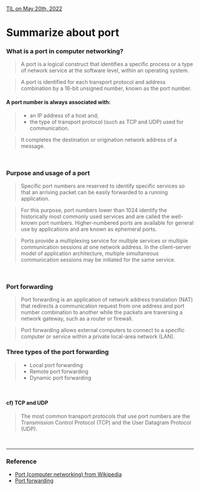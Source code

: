 [TIL on May 20th, 2022](../../TIL/2022/05-20-2022.md)
# **Summarize about port**

### What is a port in computer networking?
> A port is a logical construct that identifies a specific process or a type of network service at the software level, within an operating system.

> A port is identified for each transport protocol and address combination by a 16-bit unsigned number, known as the port number.

#### A port number is always associated with:
> - an IP address of a host and;
> - the type of transport protocol (such as TCP and UDP) used for communication.

> It completes the destination or origination network address of a message.

<br>

### Purpose and usage of a port
> Specific port numbers are reserved to identify specific services so that an arriving packet can be easily forwarded to a running application.

> For this purpose, port numbers lower than 1024 identify the historically most commonly used services and are called the well-known port numbers. Higher-numbered ports are available for general use by applications and are known as ephemeral ports.

> Ports provide a multiplexing service for multiple services or multiple communication sessions at one network address. In the client–server model of application architecture, multiple simultaneous communication sessions may be initiated for the same service.

<br>

### Port forwarding
> Port forwarding is an application of network address translation (NAT) that redirects a communication request from one address and port number combination to another while the packets are traversing a network gateway, such as a router or firewall.

> Port forwarding allows external computers to connect to a specific computer or service within a private local-area network (LAN).

### Three types of the port forwarding
> - Local port forwarding
> - Remote port forwarding
> - Dynamic port forwarding

<br>

#### cf) TCP and UDP
> The most common transport protocols that use port numbers are the Transmission Control Protocol (TCP) and the User Datagram Protocol (UDP).

<br>

___

### Reference
- [Port (computer networking) from Wikipedia](https://en.wikipedia.org/wiki/Port_(computer_networking))
- [Port forwarding](https://en.wikipedia.org/wiki/Port_forwarding)